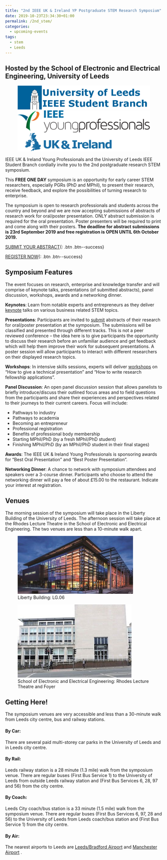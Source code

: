 ```yaml
---
title: "2nd IEEE UK & Ireland YP Postgraduate STEM Research Symposium"
date: 2019-10-23T23:34:30+01:00
permalink: /2nd_stem/
categories:
  - upcoming-events
tags:
  - stem
  - Leeds
---
```


## Hosted by the School of Electronic and Electrical Engineering, University of Leeds

<figure class="half">
	<img src="/assets/images/stem_leeds_2019/UniLeeds-SB-Logo-1.png">
	<img src="/assets/images/IEEE_UK-Ireland_YP_Logo_RGB_Horz-1.png">
</figure>

IEEE UK & Ireland Young Professionals and the University of Leeds IEEE Student Branch cordially invite you to the 2nd postgraduate research STEM symposium.

This **FREE ONE DAY** symposium is an opportunity for early career STEM researchers, especially PGRs (PhD and MPhil), to present their research, receive feedback, and explore the possibilities of turning research to enterprise.

The symposium is open to research professionals and students across the country and beyond and we are now accepting submissions of abstracts of research work for oral/poster presentation. ONLY abstract submission is required for the oral presentation. Poster presenters will be required to print and come along with their posters. **The deadline for abstract submissions is 23rd September 2019 and free registration is OPEN UNTIL 6th October 2019.**

[SUBMIT YOUR ABSTRACT](https://docs.google.com/forms/d/e/1FAIpQLScc-PwLXCjWlXFSW3gZV38aU1iiRDb0zHMwfKTZcZL6QXGXgQ/viewform){: .btn .btn--success}

[REGISTER NOW](https://docs.google.com/forms/d/e/1FAIpQLSeDmaFIVbYLSmBbvkKWVVyZtRapcTI0aO_75W6BwDnofLv9Dg/viewform){: .btn .btn--success}

## Symposium Features

The event focuses on research, enterprise and knowledge transfer and will comprise of keynote talks, presentations (of submitted abstracts), panel discussion, workshops, awards and a networking dinner.

**Keynotes**: Learn from notable experts and entrepreneurs as they deliver [keynote](https://edu.ieee.org/uk-leeds/stem-symposium/symposium-keynotes-and-panellists/)  talks on various business related STEM topics.

**Presentations**: Participants are invited to [submit](https://forms.gle/meeDaTgScAXGPQuu5) abstracts of their research for oral/poster presentation at the symposium. The submissions will be classified and presented through different tracks. This is not a peer reviewed conference – the idea here is to give participants the opportunity to discuss their research before an unfamiliar audience and get feedback which will help them improve their work for subsequent presentations. A poster session will allow participants to interact with different researchers on their displayed research topics.

**Workshops**: In intensive skills sessions, experts will deliver [workshops](https://edu.ieee.org/uk-leeds/symposium-workshops/)  on “How to give a technical presentation” and “How to write research fellowship applications”.

**Panel Discussion**: An open panel discussion session that allows panelists to briefly introduce/discuss their outlined focus areas and to field questions from the participants and share their experiences and perspectives related to their journeys to their current careers. Focus will include:

-  Pathways to industry
-  Pathways to academia
-  Becoming an entrepreneur
-  Professional registration
-  Benefits of professional body membership
-  Starting MPhil/PhD (by a fresh MPhil/PhD student)
-  Finishing MPhil/PhD (by an MPhil/PhD student in their final stages)

**Awards**: The IEEE UK & Ireland Young Professionals is sponsoring awards for “Best Oral Presentation” and “Best Poster Presentation”.

**Networking Dinner**: A chance to network with symposium attendees and speakers over a 3-course dinner. Participants who choose to attend the networking dinner will pay a fee of about £15.00 to the restaurant. Indicate your interest at registration.


## Venues

The morning session of the symposium will take place in the Liberty Building of the University of Leeds. The afternoon session will take place at the Rhodes Lecture Theatre in the School of Electronic and Electrical Engineering. The two venues are less than a 10-minute walk apart.

<figure class="half">
	<img src="/assets/images/stem_leeds_2019/MG_0090_smaller_resized-370x185.jpg">
	    <figcaption>Liberty Building: LG.06</figcaption>

</figure>

<figure class="half">
	<img src="/assets/images/stem_leeds_2019/eee.jpg">
	    <figcaption>School of Electronic and Electrical Engineering: Rhodes Lecture Theatre and Foyer</figcaption>

</figure>

## Getting Here!
The symposium venues are very accessible and less than a 30-minute walk from Leeds city centre, bus and railway stations.

#### By Car:
There are several paid multi-storey car parks in the University of Leeds and in Leeds city centre.

#### By Rail:
Leeds railway station is a 28 minute (1.3 mile) walk from the symposium venue. There are regular buses (First Bus Service 1) to the University of Leeds from outside Leeds railway station and (First Bus Services 6, 28, 97 and 56) from the city centre.

#### By Coach:
Leeds City coach/bus station is a 33 minute (1.5 mile) walk from the symposium venue. There are regular buses (First Bus Services 6, 97, 28 and 56) to the University of Leeds from Leeds coach/bus station and (First Bus Service 1) from the city centre.

#### By Air:
The nearest airports to Leeds are [Leeds/Bradford Airport](https://www.leedsbradfordairport.co.uk/)  and [Manchester Airport](https://www.manchesterairport.co.uk/) .